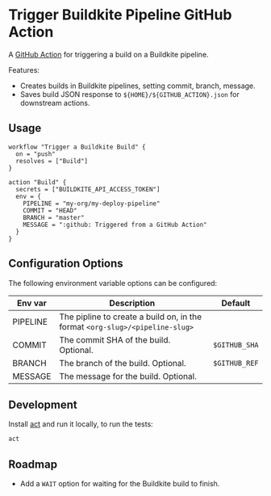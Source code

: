 # Trigger Buildkite Pipeline GitHub Action

A [GitHub Action](https://github.com/actions) for triggering a build on a Buildkite pipeline.

Features:

* Creates builds in Buildkite pipelines, setting commit, branch, message.
* Saves build JSON response to `${HOME}/${GITHUB_ACTION}.json` for downstream actions.

## Usage

```workflow
workflow "Trigger a Buildkite Build" {
  on = "push"
  resolves = ["Build"]
}

action "Build" {
  secrets = ["BUILDKITE_API_ACCESS_TOKEN"]
  env = {
    PIPELINE = "my-org/my-deploy-pipeline"
    COMMIT = "HEAD"
    BRANCH = "master"
    MESSAGE = ":github: Triggered from a GitHub Action"
  }
}
```

## Configuration Options

The following environment variable options can be configured:

|Env var|Description|Default|
|-|-|-|
|PIPELINE|The pipline to create a build on, in the format `<org-slug>/<pipeline-slug>`||
|COMMIT|The commit SHA of the build. Optional.|`$GITHUB_SHA`|
|BRANCH|The branch of the build. Optional.|`$GITHUB_REF`|
|MESSAGE|The message for the build. Optional.||

## Development

Install [act](https://github.com/nektos/act) and run it locally, to run the tests:

```bash
act
```

## Roadmap

* Add a `WAIT` option for waiting for the Buildkite build to finish.